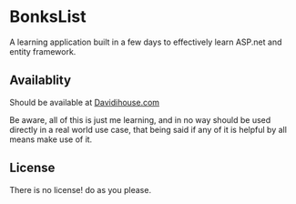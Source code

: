 # BonksList

A learning application built in a few days to effectively learn ASP.net and entity framework.

## Availablity

Should be available at [Davidihouse.com](davidihouse.com)

Be aware, all of this is just me learning, and in no way should be used directly in a real world use case, that being said if any of it is helpful by all means make use of it.

## License
There is no license! do as you please.
